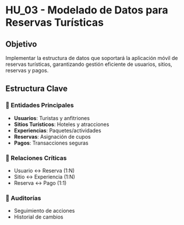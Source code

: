 # **HU_03 - Modelado de Datos para Reservas Turísticas**

## **Objetivo**

Implementar la estructura de datos que soportará la aplicación móvil de reservas turísticas, garantizando gestión eficiente de usuarios, sitios, reservas y pagos.

## **Estructura Clave**

### **🔹 Entidades Principales**

- **Usuarios**: Turistas y anfitriones
- **Sitios Turísticos**: Hoteles y atracciones
- **Experiencias**: Paquetes/actividades
- **Reservas**: Asignación de cupos
- **Pagos**: Transacciones seguras

### **🔹 Relaciones Críticas**

- Usuario ↔ Reserva (1:N)
- Sitio ↔ Experiencia (1:N)
- Reserva ↔ Pago (1:1)

### **🔹 Auditorías**

- Seguimiento de acciones
- Historial de cambios
